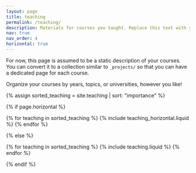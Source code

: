 ```yaml
---
layout: page
title: teaching
permalink: /teaching/
description: Materials for courses you taught. Replace this text with your description.
nav: true
nav_order: 4
horizontal: true
---
```


For now, this page is assumed to be a static description of your courses. You can convert it to a collection similar to `_projects/` so that you can have a dedicated page for each course.

Organize your courses by years, topics, or universities, however you like!

<!-- pages/teaching.md -->
<div class="teaching">

{% assign sorted_teaching = site.teaching | sort: "importance" %}

<!-- Generate cards for each project -->
{% if page.horizontal %}

  <div class="container">
    <div class="row row-cols-1 row-cols-md-2">
    {% for teaching in sorted_teaching %}
      {% include teaching_horizontal.liquid %}
    {% endfor %}
    </div>
  </div>

{% else %}

  <div class="row row-cols-1 row-cols-md-3">
    {% for teaching in sorted_teaching %}
      {% include teaching.liquid %}
    {% endfor %}
  </div>

{% endif %}

</div>
